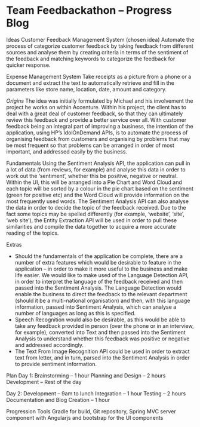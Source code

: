 # Team Feedbackathon – Progress Blog

Ideas
Customer Feedback Management System (chosen idea)
Automate the process of categorize customer feedback by taking feedback from different sources and analyse them by creating criteria in terms of the sentiment of the feedback and matching keywords to categorize the feedback for quicker response.

Expense Management System
Take receipts as a picture from a phone or a document and extract the text to automatically retrieve and fill in the parameters like store name, location, date, amount and category.

<em>Origins</em>
The idea was initially formulated by Michael and his involvement the project he works on within Accenture. Within his project, the client has to deal with a great deal of customer feedback, so that they can ultimately review this feedback and provide a better service over all. With customer feedback being an integral part of improving a business, the intention of the application, using HP’s IdolOnDemand APIs, is to automate the process of organising feedback from customers and organising by problems that may be most frequent so that problems can be arranged in order of most important, and addressed easily by the business.

Fundamentals
Using the Sentiment Analysis API, the application can pull in a lot of data (from reviews, for example) and analyse this data in order to work out the ‘sentiment’, whether this be positive, negative or neutral. Within the UI, this will be arranged into a Pie Chart and Word Cloud and each topic will be sorted by a colour in the pie chart based on the sentiment (green for positive etc) and the Word Cloud will provide information on the most frequently used words. The Sentiment Analysis API can also analyse the data in order to decide the topic of the feedback received. Due to the fact some topics may be spelled differently (for example, ‘website’, ‘site’, ‘web site’), the Entity Extraction API will be used in order to pull these similarities and compile the data together to acquire a more accurate reading of the topics.

Extras
- Should the fundamentals of the application be complete, there are a number of extra features which would be desirable to feature in the application – in order to make it more useful to the business and make life easier. We would like to make used of the Language Detection API, in order to interpret the language of the feedback received and then passed into the Sentiment Analysis. The Language Detection would enable the business to direct the feedback to the relevant department (should it be a multi-national organisation) and then, with this language information, passed into Sentiment Analysis, which can analyse a number of languages as long as this is specified.
- Speech Recognition would also be desirable, as this would be able to take any feedback provided in person (over the phone or in an interview, for example), converted into Text and then passed into the Sentiment Analysis to understand whether this feedback was positive or negative and addressed accordingly.
- The Text From Image Recognition API could be used in order to extract text from letter, and in turn, parsed into the Sentiment Analysis in order to provide sentiment information.

Plan
Day 1:
Brainstorming – 1 hour
Planning and Design – 2 hours
Development – Rest of the day

Day 2:
Development – 9am to lunch
Integration – 1 hour
Testing – 2 hours
Documentation and Blog Creation – 1 hour

Progression
Tools
Gradle for build, Git repository, Spring MVC server component with Angularjs and bootstrap for the UI components

